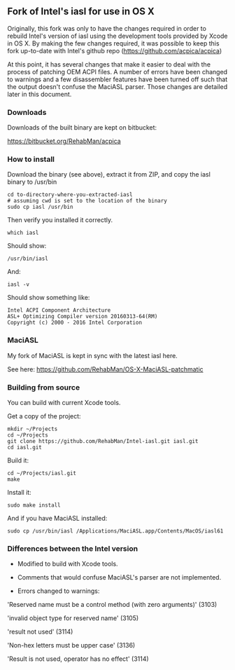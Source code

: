 ## Fork of Intel's iasl for use in OS X

Originally, this fork was only to have the changes required in order to rebuild Intel's version of iasl using the development tools provided by Xcode in OS X.  By making the few changes required, it was possible to keep this fork up-to-date with Intel's github repo (https://github.com/acpica/acpica)

At this point, it has several changes that make it easier to deal with the process of patching OEM ACPI files.  A number of errors have been changed to warnings and a few disassembler features have been turned off such that the output doesn't confuse the MaciASL parser.  Those changes are detailed later in this document.


### Downloads

Downloads of the built binary are kept on bitbucket:

https://bitbucket.org/RehabMan/acpica


### How to install

Download the binary (see above), extract it from ZIP, and copy the iasl binary to /usr/bin

```
cd to-directory-where-you-extracted-iasl
# assuming cwd is set to the location of the binary
sudo cp iasl /usr/bin
```

Then verify you installed it correctly.

```
which iasl
```

Should show:
```
/usr/bin/iasl
```

And:
```
iasl -v
```

Should show something like:
```
Intel ACPI Component Architecture
ASL+ Optimizing Compiler version 20160313-64(RM)
Copyright (c) 2000 - 2016 Intel Corporation

```


### MaciASL

My fork of MaciASL is kept in sync with the latest iasl here.

See here: https://github.com/RehabMan/OS-X-MaciASL-patchmatic


### Building from source

You can build with current Xcode tools.

Get a copy of the project:
```
mkdir ~/Projects
cd ~/Projects
git clone https://github.com/RehabMan/Intel-iasl.git iasl.git
cd iasl.git
```

Build it:
```
cd ~/Projects/iasl.git
make
```

Install it:
```
sudo make install
```

And if you have MaciASL installed:
```
sudo cp /usr/bin/iasl /Applications/MaciASL.app/Contents/MacOS/iasl61
```


### Differences between the Intel version

- Modified to build with Xcode tools.

- Comments that would confuse MaciASL's parser are not implemented.

- Errors changed to warnings:

'Reserved name must be a control method (with zero arguments)' (3103) 

'invalid object type for reserved name' (3105)

'result not used' (3114)

'Non-hex letters must be upper case' (3136)

'Result is not used, operator has no effect' (3114)



